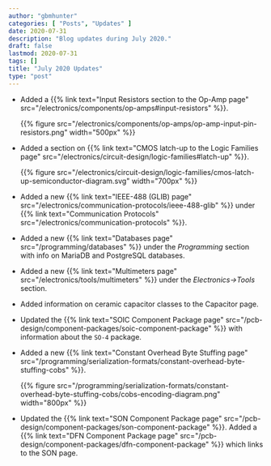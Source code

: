 ```yaml
---
author: "gbmhunter"
categories: [ "Posts", "Updates" ]
date: 2020-07-31
description: "Blog updates during July 2020."
draft: false
lastmod: 2020-07-31
tags: []
title: "July 2020 Updates"
type: "post"
---
```


* Added a {{% link text="Input Resistors section to the Op-Amp page" src="/electronics/components/op-amps#input-resistors" %}}.

    {{% figure src="/electronics/components/op-amps/op-amp-input-pin-resistors.png" width="500px" %}}

* Added a section on {{% link text="CMOS latch-up to the Logic Families page" src="/electronics/circuit-design/logic-families#latch-up" %}}.

    {{% figure src="/electronics/circuit-design/logic-families/cmos-latch-up-semiconductor-diagram.svg" width="700px" %}}

* Added a new {{% link text="IEEE-488 (GLIB) page" src="/electronics/communication-protocols/ieee-488-glib" %}} under {{% link text="Communication Protocols" src="/electronics/communication-protocols" %}}. 

* Added a new {{% link text="Databases page" src="/programming/databases" %}} under the _Programming_ section with info on MariaDB and PostgreSQL databases.

* Added a new {{% link text="Multimeters page" src="/electronics/tools/multimeters" %}} under the _Electronics->Tools_ section.

* Added information on ceramic capacitor classes to the Capacitor page.

* Updated the {{% link text="SOIC Component Package page" src="/pcb-design/component-packages/soic-component-package" %}} with information about the `SO-4` package.

* Added a new {{% link text="Constant Overhead Byte Stuffing page" src="/programming/serialization-formats/constant-overhead-byte-stuffing-cobs" %}}.

    {{% figure src="/programming/serialization-formats/constant-overhead-byte-stuffing-cobs/cobs-encoding-diagram.png" width="800px" %}}

* Updated the {{% link text="SON Component Package page" src="/pcb-design/component-packages/son-component-package" %}}. Added a {{% link text="DFN Component Package page" src="/pcb-design/component-packages/dfn-component-package" %}} which links to the SON page.